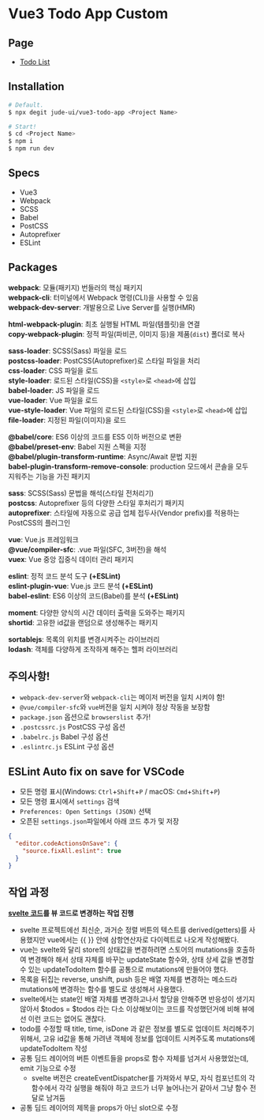 # Vue3 Todo App Custom

## Page
- [Todo List](https://jude-ui.github.io/vue3-todo-app-custom/)
## Installation

```bash
# Default.
$ npx degit jude-ui/vue3-todo-app <Project Name>

# Start!
$ cd <Project Name>
$ npm i
$ npm run dev
```

## Specs

- Vue3
- Webpack
- SCSS
- Babel
- PostCSS
- Autoprefixer
- ESLint

## Packages

__webpack__: 모듈(패키지) 번들러의 핵심 패키지<br>
__webpack-cli__: 터미널에서 Webpack 명령(CLI)을 사용할 수 있음<br>
__webpack-dev-server__: 개발용으로 Live Server를 실행(HMR)<br>

__html-webpack-plugin__: 최초 실행될 HTML 파일(템플릿)을 연결<br>
__copy-webpack-plugin__: 정적 파일(파비콘, 이미지 등)을 제품(`dist`) 폴더로 복사<br>

__sass-loader__: SCSS(Sass) 파일을 로드<br>
__postcss-loader__: PostCSS(Autoprefixer)로 스타일 파일을 처리<br>
__css-loader__: CSS 파일을 로드<br>
__style-loader__: 로드된 스타일(CSS)을 `<style>`로 `<head>`에 삽입<br>
__babel-loader__: JS 파일을 로드<br>
__vue-loader__: Vue 파일을 로드<br>
__vue-style-loader__: Vue 파일의 로드된 스타일(CSS)을 `<style>`로 `<head>`에 삽입<br>
__file-loader__: 지정된 파일(이미지)을 로드<br>

__@babel/core__: ES6 이상의 코드를 ES5 이하 버전으로 변환<br>
__@babel/preset-env__: Babel 지원 스펙을 지정<br>
__@babel/plugin-transform-runtime__: Async/Await 문법 지원<br>
__babel-plugin-transform-remove-console__: production 모드에서 콘솔을 모두 지워주는 기능을 가진 패키지<br>

__sass__: SCSS(Sass) 문법을 해석(스타일 전처리기)<br>
__postcss__: Autoprefixer 등의 다양한 스타일 후처리기 패키지<br>
__autoprefixer__: 스타일에 자동으로 공급 업체 접두사(Vendor prefix)를 적용하는 PostCSS의 플러그인<br>

__vue__: Vue.js 프레임워크<br>
__@vue/compiler-sfc__: .vue 파일(SFC, 3버전)을 해석<br>
__vuex__: Vue 중앙 집중식 데이터 관리 패키지<br>

__eslint__: 정적 코드 분석 도구 __(+ESLint)__<br>
__eslint-plugin-vue__: Vue.js 코드 분석 __(+ESLint)__<br>
__babel-eslint__: ES6 이상의 코드(Babel)를 분석 __(+ESLint)__<br>

__moment__: 다양한 양식의 시간 데이터 출력을 도와주는 패키지<br>
__shortid__: 고유한 id값을 랜덤으로 생성해주는 패키지<br>

__sortablejs__: 목록의 위치를 변경시켜주는 라이브러리<br>
__lodash__: 객체를 다양하게 조작하게 해주는 헬퍼 라이브러리<br>

## 주의사항!

- `webpack-dev-server`와 `webpack-cli`는 메이저 버전을 일치 시켜야 함!<br>
- `@vue/compiler-sfc`와 `vue`버전을 일치 시켜야 정상 작동을 보장함<br>
- `package.json` 옵션으로 `browserslist` 추가!<br>
- `.postcssrc.js` PostCSS 구성 옵션<br>
- `.babelrc.js` Babel 구성 옵션<br>
- `.eslintrc.js` ESLint 구성 옵션<br>

## ESLint Auto fix on save for VSCode

- 모든 명령 표시(Windows: `Ctrl`+`Shift`+`P` / macOS: `Cmd`+`Shift`+`P`)
- 모든 명령 표시에서 `settings` 검색
- `Preferences: Open Settings (JSON)` 선택
- 오픈된 `settings.json`파일에서 아래 코드 추가 및 저장

```json
{
  "editor.codeActionsOnSave": {
    "source.fixAll.eslint": true
  }
}
```

## 작업 과정

__[svelte 코드](https://github.com/jude-ui/svelte-todo-app-custom)를 뷰 코드로 변경하는 작업 진행__

- svelte 프로젝트에선 최신순, 과거순 정렬 버튼의 텍스트를 derived(getters)를 사용했지만 vue에서는 {{ }} 안에 삼항연산자로 다이렉트로 나오게 작성해봤다.
- vue는 svelte와 달리 store의 상태값을 변경하려면 스토어의 mutations을 호출하여 변경해야 해서 상태 자체를 바꾸는 updateState 함수와, 상태 상세 값을 변경할 수 있는 updateTodoItem 함수를 공통으로 mutations에 만들어야 했다.
- 목록을 뒤집는 reverse, unshift, push 등은 배열 자체를 변경하는 메소드라 mutations에 변경하는 함수를 별도로 생성해서 사용했다.
- svelte에서는 state인 배열 자체를 변경하고나서 할당을 안해주면 반응성이 생기지 않아서 $todos = $todos 라는 다소 이상해보이는 코드를 작성했던거에 비해 뷰에선 이런 코드는 없어도 괜찮다.
- todo를 수정할 때 title, time, isDone 과 같은 정보를 별도로 업데이트 처리해주기 위해서, 고유 id값을 통해 가려낸 객체에 정보를 업데이트 시켜주도록 mutations에 updateTodoItem 작성
- 공통 딤드 레이어의 버튼 이벤트들을 props로 함수 자체를 넘겨서 사용했었는데, emit 기능으로 수정
  - svelte 버전은 createEventDispatcher를 가져와서 부모, 자식 컴포넌트의 각 함수에서 각각 실행을 해줘야 하고 코드가 너무 늘어나는거 같아서 그냥 함수 전달로 남겨둠
- 공통 딤드 레이어의 제목을 props가 아닌 slot으로 수정